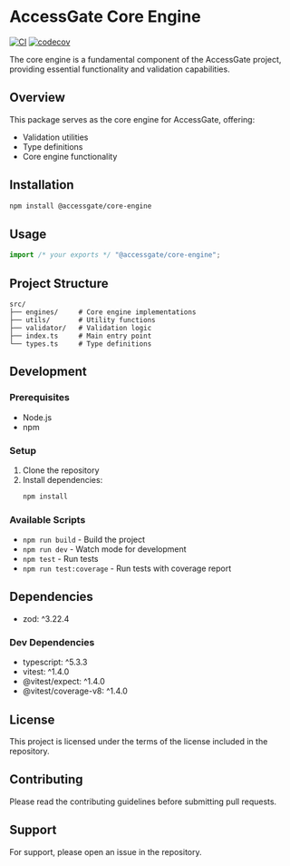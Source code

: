 # AccessGate Core Engine

[![CI](https://github.com/access-gate-tech/core-engine/actions/workflows/ci.yml/badge.svg)](https://github.com/access-gate-tech/core-engine/actions/workflows/ci.yml)
[![codecov](https://codecov.io/gh/access-gate-tech/core-engine/graph/badge.svg?token=N7ENLQIYT9)](https://codecov.io/gh/access-gate-tech/core-engine)

The core engine is a fundamental component of the AccessGate project, providing essential functionality and validation capabilities.

## Overview

This package serves as the core engine for AccessGate, offering:

- Validation utilities
- Type definitions
- Core engine functionality

## Installation

```bash
npm install @accessgate/core-engine
```

## Usage

```typescript
import /* your exports */ "@accessgate/core-engine";
```

## Project Structure

```
src/
├── engines/     # Core engine implementations
├── utils/       # Utility functions
├── validator/   # Validation logic
├── index.ts     # Main entry point
└── types.ts     # Type definitions
```

## Development

### Prerequisites

- Node.js
- npm

### Setup

1. Clone the repository
2. Install dependencies:
   ```bash
   npm install
   ```

### Available Scripts

- `npm run build` - Build the project
- `npm run dev` - Watch mode for development
- `npm test` - Run tests
- `npm run test:coverage` - Run tests with coverage report

## Dependencies

- zod: ^3.22.4

### Dev Dependencies

- typescript: ^5.3.3
- vitest: ^1.4.0
- @vitest/expect: ^1.4.0
- @vitest/coverage-v8: ^1.4.0

## License

This project is licensed under the terms of the license included in the repository.

## Contributing

Please read the contributing guidelines before submitting pull requests.

## Support

For support, please open an issue in the repository.
